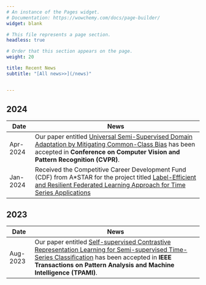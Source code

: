 ```yaml
---
# An instance of the Pages widget.
# Documentation: https://wowchemy.com/docs/page-builder/
widget: blank

# This file represents a page section.
headless: true

# Order that this section appears on the page.
weight: 20

title: Recent News
subtitle: "[All news>>](/news)"


---
```


## 2024

| Date      | News                                                                                                    |
|-----------|--------------------------------------------------------------------------------------------------------|
| Apr-2024  | Our paper entitled [Universal Semi-Supervised Domain Adaptation by Mitigating Common-Class Bias](https://arxiv.org/abs/2403.11234) has been accepted in **Conference on Computer Vision and Pattern Recognition (CVPR)**. |
| Jan-2024  | Received the Competitive Career Development Fund (CDF) from A*STAR for the project titled [Label-Efficient and Resilient Federated Learning Approach for Time Series Applications](https://www.a-star.edu.sg/cfar/news/news/grant-awards/recipients-for-a-star-career-development-fund-(cdf)-2023#:~:text=The%20A*STAR%20Career%20Development,management%20experience%20and%20seed%20funding.) |

## 2023

| Date      | News                                                                                                    |
|-----------|--------------------------------------------------------------------------------------------------------|
| Aug-2023  | Our paper entitled [Self-supervised Contrastive Representation Learning for Semi-supervised Time-Series Classification](https://arxiv.org/abs/2208.06616) has been accepted in **IEEE Transactions on Pattern Analysis and Machine Intelligence (TPAMI)**. |

